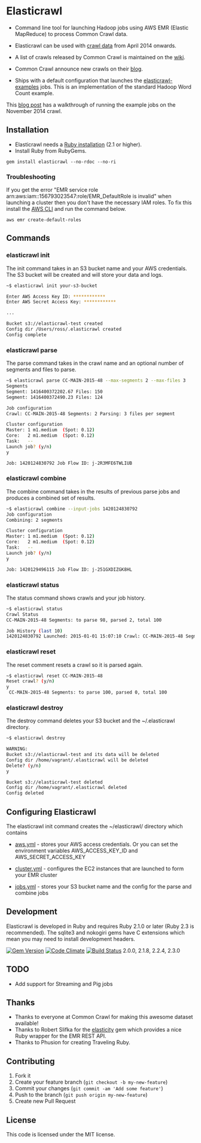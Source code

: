 # Elasticrawl

* Command line tool for launching Hadoop jobs using AWS EMR (Elastic MapReduce) to process Common Crawl data.
* Elasticrawl can be used with [crawl data](http://commoncrawl.org/the-data/get-started/) from April 2014 onwards.
* A list of crawls released by Common Crawl is maintained on the [wiki](https://github.com/rossf7/elasticrawl/wiki).
* Common Crawl announce new crawls on their [blog](http://blog.commoncrawl.org/).

* Ships with a default configuration that launches the
[elasticrawl-examples](https://github.com/rossf7/elasticrawl-examples) jobs.
This is an implementation of the standard Hadoop Word Count example.

This [blog post](https://rossfairbanks.com/2015/01/03/parsing-common-crawl-using-elasticrawl.html) has a walkthrough of running the example jobs on the November 2014 crawl.

## Installation

* Elasticrawl needs a [Ruby installation](https://www.ruby-lang.org/en/documentation/installation/) (2.1 or higher).
* Install Ruby from RubyGems.

```
gem install elasticrawl --no-rdoc --no-ri
```

### Troubleshooting

If you get the error "EMR service role arn:aws:iam::156793023547:role/EMR_DefaultRole is invalid" when launching a cluster then you don't have the necessary IAM roles.
To fix this install the [AWS CLI](https://aws.amazon.com/cli/) and run the command below.

```
aws emr create-default-roles 
```

## Commands

### elasticrawl init

The init command takes in an S3 bucket name and your AWS credentials. The S3 bucket will be created
and will store your data and logs.

```bash
~$ elasticrawl init your-s3-bucket

Enter AWS Access Key ID: ************
Enter AWS Secret Access Key: ************

...

Bucket s3://elasticrawl-test created
Config dir /Users/ross/.elasticrawl created
Config complete
```

### elasticrawl parse

The parse command takes in the crawl name and an optional number of segments and files to parse.

```bash
~$ elasticrawl parse CC-MAIN-2015-48 --max-segments 2 --max-files 3
Segments
Segment: 1416400372202.67 Files: 150
Segment: 1416400372490.23 Files: 124

Job configuration
Crawl: CC-MAIN-2015-48 Segments: 2 Parsing: 3 files per segment

Cluster configuration
Master: 1 m1.medium  (Spot: 0.12)
Core:   2 m1.medium  (Spot: 0.12)
Task:   --
Launch job? (y/n)
y

Job: 1420124830792 Job Flow ID: j-2R3MFE6TWLIUB
```

### elasticrawl combine

The combine command takes in the results of previous parse jobs and produces a combined set of results.

```bash
~$ elasticrawl combine --input-jobs 1420124830792
Job configuration
Combining: 2 segments

Cluster configuration
Master: 1 m1.medium  (Spot: 0.12)
Core:   2 m1.medium  (Spot: 0.12)
Task:   --
Launch job? (y/n)
y

Job: 1420129496115 Job Flow ID: j-251GXDIZGK8HL
```

### elasticrawl status

The status command shows crawls and your job history.

```bash
~$ elasticrawl status
Crawl Status
CC-MAIN-2015-48 Segments: to parse 98, parsed 2, total 100

Job History (last 10)
1420124830792 Launched: 2015-01-01 15:07:10 Crawl: CC-MAIN-2015-48 Segments: 2 Parsing: 3 files per segment
```

### elasticrawl reset

The reset comment resets a crawl so it is parsed again.

```bash
~$ elasticrawl reset CC-MAIN-2015-48
Reset crawl? (y/n)
y
 CC-MAIN-2015-48 Segments: to parse 100, parsed 0, total 100
```

### elasticrawl destroy

The destroy command deletes your S3 bucket and the ~/.elasticrawl directory.

```bash
~$ elasticrawl destroy

WARNING:
Bucket s3://elasticrawl-test and its data will be deleted
Config dir /home/vagrant/.elasticrawl will be deleted
Delete? (y/n)
y

Bucket s3://elasticrawl-test deleted
Config dir /home/vagrant/.elasticrawl deleted
Config deleted
```

## Configuring Elasticrawl

The elasticrawl init command creates the ~/elasticrawl/ directory which
contains

* [aws.yml](https://github.com/rossf7/.elasticrawl/blob/master/templates/aws.yml) -
stores your AWS access credentials. Or you can set the environment
variables AWS_ACCESS_KEY_ID and AWS_SECRET_ACCESS_KEY

* [cluster.yml](https://github.com/rossf7/elasticrawl/blob/master/templates/cluster.yml) -
configures the EC2 instances that are launched to form your EMR cluster

* [jobs.yml](https://github.com/rossf7/elasticrawl/blob/master/templates/jobs.yml) -
stores your S3 bucket name and the config for the parse and combine jobs

## Development

Elasticrawl is developed in Ruby and requires Ruby 2.1.0 or later (Ruby 2.3 is recommended). The sqlite3 and nokogiri gems have C extensions which mean you may need to install development headers.

[![Gem Version](https://badge.fury.io/rb/elasticrawl.png)](http://badge.fury.io/rb/elasticrawl)
[![Code Climate](https://codeclimate.com/github/rossf7/elasticrawl.png)](https://codeclimate.com/github/rossf7/elasticrawl)
[![Build Status](https://travis-ci.org/rossf7/elasticrawl.png?branch=master)](https://travis-ci.org/rossf7/elasticrawl) 2.0.0, 2.1.8, 2.2.4, 2.3.0

## TODO

* Add support for Streaming and Pig jobs

## Thanks

* Thanks to everyone at Common Crawl for making this awesome dataset available!
* Thanks to Robert Slifka for the [elasticity](https://github.com/rslifka/elasticity)
gem which provides a nice Ruby wrapper for the EMR REST API.
* Thanks to Phusion for creating Traveling Ruby.

## Contributing

1. Fork it
2. Create your feature branch (`git checkout -b my-new-feature`)
3. Commit your changes (`git commit -am 'Add some feature'`)
4. Push to the branch (`git push origin my-new-feature`)
5. Create new Pull Request

## License

This code is licensed under the MIT license.
